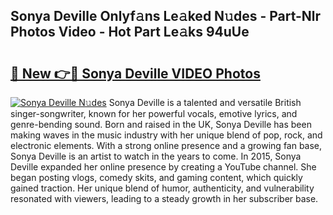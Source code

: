 ## Sonya Deville Onlyf𝚊ns Le𝚊ked N𝚞des - Part-Nlr Photos Video - Hot Part Le𝚊ks 94uUe

# <h2><a href="http://ac17558.deff.icu/?id=Sonya+Deville">🔗 New 👉🔴 Sonya Deville VIDEO Photos</a></h2>

[![Sonya Deville N𝚞des](https://i.imgur.com/rIISA9y.gif)](http://ac17558.deff.icu/?id=Sonya+Deville)
Sonya Deville is a talented and versatile British singer-songwriter, known for her powerful vocals, emotive lyrics, and genre-bending sound. Born and raised in the UK, Sonya Deville has been making waves in the music industry with her unique blend of pop, rock, and electronic elements. With a strong online presence and a growing fan base, Sonya Deville is an artist to watch in the years to come. In 2015, Sonya Deville expanded her online presence by creating a YouTube channel. She began posting vlogs, comedy skits, and gaming content, which quickly gained traction. Her unique blend of humor, authenticity, and vulnerability resonated with viewers, leading to a steady growth in her subscriber base.
